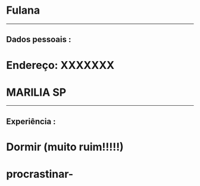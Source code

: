# Fulana

---
## Dados pessoais :
# Endereço: XXXXXXX 
# MARILIA SP

---

## Experiência :

# Dormir (muito ruim!!!!!)
# procrastinar-

 